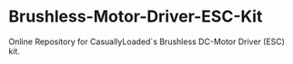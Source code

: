 # Brushless-Motor-Driver-ESC-Kit
Online Repository for CasuallyLoaded`s Brushless DC-Motor Driver (ESC) kit.
